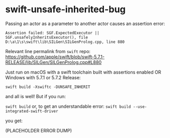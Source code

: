 # swift-unsafe-inherited-bug

Passing an actor as a parameter to another actor causes an assertion error:

`Assertion failed: SGF.ExpectedExecutor || SGF.unsafelyInheritsExecutor(), file D:\a\1\s\swift\lib\SILGen\SILGenProlog.cpp, line 880`

Relevant line permalink from `swift` repo: https://github.com/apple/swift/blob/swift-5.7.1-RELEASE/lib/SILGen/SILGenProlog.cpp#L880

Just run on macOS with a swift toolchain built with assertions enabled OR Windows with 5.7.1 or 5.7.2 Release:

`swift build -Xswiftc -DUNSAFE_INHERIT`

and all is well! But if you run:

`swift build` or, to get an understandable error: `swift build --use-integrated-swift-driver`

you get:

(PLACEHOLDER ERROR DUMP)